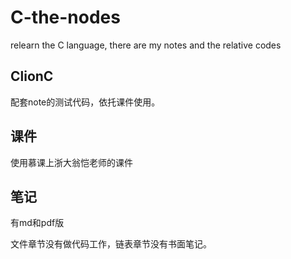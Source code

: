 # C-the-nodes
relearn the C language, there are my notes and the relative codes

## ClionC

配套note的测试代码，依托课件使用。

## 课件

使用慕课上浙大翁恺老师的课件

## 笔记

有md和pdf版

文件章节没有做代码工作，链表章节没有书面笔记。
